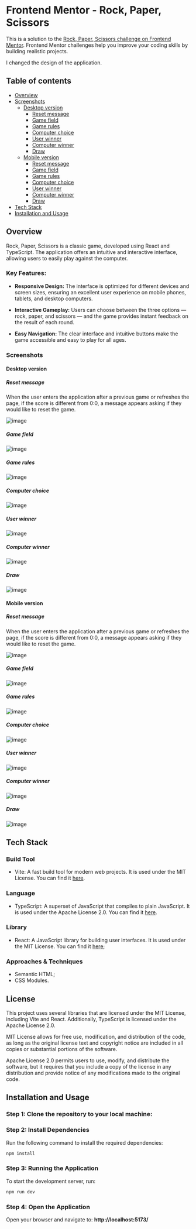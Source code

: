 # Frontend Mentor - Rock, Paper, Scissors

This is a solution to the [Rock, Paper, Scissors challenge on Frontend Mentor](https://www.frontendmentor.io/challenges/rock-paper-scissors-game-pTgwgvgH). Frontend Mentor challenges help you improve your coding skills by building realistic projects. 

I changed the design of the application.

## Table of contents

- [Overview](#overview)
- [Screenshots](#screenshots)
  - [Desktop version](#desktop-version)
    - [Reset message](#desktop-reset-message)
    - [Game field](#desktop-game-field)
    - [Game rules](#desktop-game-rules)
    - [Computer choice](#desktop-computer-choice)
    - [User winner](#desktop-user-winner)
    - [Computer winner](#desktop-computer-winner)
    - [Draw](#desktop-draw)
  - [Mobile version](#mobile-version)
    - [Reset message](#mobile-reset-message)
    - [Game field](#mobile-game-field)
    - [Game rules](#mobile-game-rules)
    - [Computer choice](#mobile-computer-choice)
    - [User winner](#mobile-user-winner)
    - [Computer winner](#mobile-computer-winner)
    - [Draw](#mobile-draw)
- [Tech Stack](#tech-stack)
- [Installation and Usage](#installation-and-usage)

## Overview

Rock, Paper, Scissors is a classic game, developed using React and TypeScript. The application offers an intuitive and interactive interface, allowing users to easily play against the computer.

### Key Features:

- **Responsive Design:** The interface is optimized for different devices and screen sizes, ensuring an excellent user experience on mobile phones, tablets, and desktop computers.

- **Interactive Gameplay:** Users can choose between the three options — rock, paper, and scissors — and the game provides instant feedback on the result of each round.

- **Easy Navigation:** The clear interface and intuitive buttons make the game accessible and easy to play for all ages.

### Screenshots

#### Desktop version

##### Reset message
<a id="desktop-reset-message"></a>
When the user enters the application after a previous game or refreshes the page, if the score is different from 0:0, a message appears asking if they would like to reset the game.

![image](https://github.com/user-attachments/assets/faa6a34d-d9aa-4781-a3db-d069dc4ab451)
##### Game field
<a id="desktop-game-field"></a>

![image](https://github.com/user-attachments/assets/26006c5d-7374-4fac-af53-2ab75f883da0)
##### Game rules
<a id="desktop-game-rules"></a>

![image](https://github.com/user-attachments/assets/fefd4148-30f5-455f-80a2-851c059b960c)
##### Computer choice
<a id="desktop-computer-choice"></a>

![image](https://github.com/user-attachments/assets/64f15251-9951-4902-a97b-43b1c5bc2f28)
##### User winner
<a id="desktop-user-winner"></a>

![image](https://github.com/user-attachments/assets/0d830b8d-d13f-45b5-b18f-2cf94d7ab09e)
##### Computer winner
<a id="desktop-computer-winner"></a>

![image](https://github.com/user-attachments/assets/a60fae24-0c86-44f0-a195-93518f629922)
##### Draw
<a id="desktop-draw"></a>

![image](https://github.com/user-attachments/assets/cb11737d-3fb7-4fe6-827a-3e824bd20dd7)

#### Mobile version

##### Reset message
<a id="mobile-reset-message"></a>
When the user enters the application after a previous game or refreshes the page, if the score is different from 0:0, a message appears asking if they would like to reset the game.

![image](https://github.com/user-attachments/assets/08ab9938-fa37-4d93-b89f-3f4034539451)
##### Game field
<a id="mobile-game-field"></a>

![image](https://github.com/user-attachments/assets/1603f3fe-af52-4a61-bfab-f875ec63dcf5)
##### Game rules
<a id="mobile-game-rules"></a>

![image](https://github.com/user-attachments/assets/2757bf60-1066-48c6-bbfe-ce015e304aed)
##### Computer choice
<a id="mobile-computer-choice"></a>

![image](https://github.com/user-attachments/assets/a0476716-2b52-412d-b94b-d64ddb474d8f)
##### User winner
<a id="mobile-user-winner"></a>

![image](https://github.com/user-attachments/assets/5d9f41a4-4bfe-4192-836a-6a1b0a1e3d02)
##### Computer winner
<a id="mobile-computer-winner"></a>

![image](https://github.com/user-attachments/assets/fcfd00f9-b76a-4b9c-9415-a253a7dac2b7)
##### Draw
<a id="mobile-draw"></a>

![image](https://github.com/user-attachments/assets/12cf2c15-7b3a-4932-b26a-f231763dff3f)

## Tech Stack

### Build Tool
- Vite: A fast build tool for modern web projects. It is used under the MIT License. You can find it [here](https://github.com/vitejs/vite/blob/main/LICENSE).

### Language
- TypeScript: A superset of JavaScript that compiles to plain JavaScript. It is used under the Apache License 2.0. You can find it [here](https://github.com/microsoft/TypeScript/blob/main/LICENSE.txt).

### Library
- React: A JavaScript library for building user interfaces. It is used under the MIT License. You can find it [here](https://github.com/facebook/react/blob/main/LICENSE);
  
### Approaches & Techniques
- Semantic HTML;
- CSS Modules.

## License
This project uses several libraries that are licensed under the MIT License, including Vite and React. Additionally, TypeScript is licensed under the Apache License 2.0.

MIT License allows for free use, modification, and distribution of the code, as long as the original license text and copyright notice are included in all copies or substantial portions of the software.

Apache License 2.0 permits users to use, modify, and distribute the software, but it requires that you include a copy of the license in any distribution and provide notice of any modifications made to the original code.

## Installation and Usage
### Step 1: Clone the repository to your local machine:
### Step 2: Install Dependencies
Run the following command to install the required dependencies:

```bash
npm install
```
### Step 3: Running the Application
To start the development server, run:

```bash
npm run dev
```
### Step 4: Open the Application
Open your browser and navigate to: 
**http://localhost:5173/**



